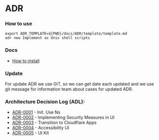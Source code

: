 # ADR

### How to use

```shell
export ADR_TEMPLATE=${PWD}/docs/ADR/template/template.md
adr new Implement as Unix shell scripts
```

### Docs

- [How to install](https://github.com/npryce/adr-tools/blob/master/INSTALL.md)

### Update

For update ADR we use GIT, so we can get date each updated and we use git message
for information team about cases for updated ADR.

### Architecture Decision Log (ADL):

- [ADR-0001](./decisions/0001-init.md) - Init. Use Nx
- [ADR-0002](./decisions/0002-security.md) - Implementing Security Measures in UI
- [ADR-0003](./decisions/0003-transition-to-cloudflare-apps.md) - Transition to Cloudflare Apps
- [ADR-0004](./decisions/0004-accessibility.md) - Accessibility UI
- [ADR-0005](./decisions/0005-ui-kit.md) - UI Kit

